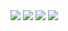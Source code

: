 <img src="https://img.shields.io/badge/JavaScript-F7DF1E?style=for-the-badge&logo=JavaScript&logoColor=FFFFFF"/>
<img src="https://img.shields.io/badge/C-A8B9CC?style=for-the-badge&logo=&logoColor=FFFFFF"/>
<img src="https://img.shields.io/badge/C++-00599C?style=for-the-badge&logo=c%2B%2B&logoColor=white">
<img src="https://img.shields.io/badge/C#-239120?style=for-the-badge&logo=csharp#&logoColor=FFFFFF"/>
